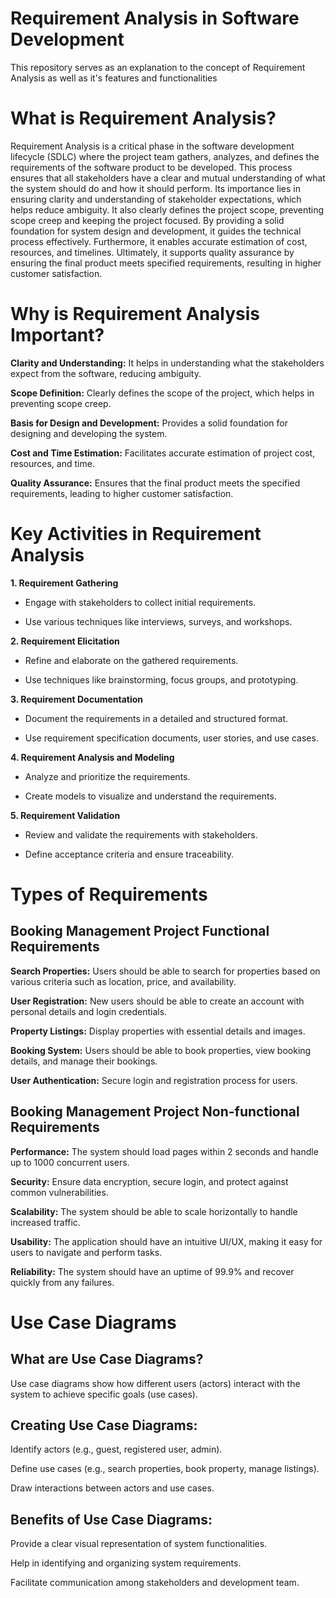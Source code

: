 # Requirement Analysis in Software Development

This repository serves as an explanation to the concept of Requirement Analysis as well as it's features and functionalities

# What is Requirement Analysis?

Requirement Analysis is a critical phase in the software development lifecycle (SDLC) where the project team gathers, analyzes, and defines the requirements of the software product to be developed. This process ensures that all stakeholders have a clear and mutual understanding of what the system should do and how it should perform. Its importance lies in ensuring clarity and understanding of stakeholder expectations, which helps reduce ambiguity. It also clearly defines the project scope, preventing scope creep and keeping the project focused. By providing a solid foundation for system design and development, it guides the technical process effectively. Furthermore, it enables accurate estimation of cost, resources, and timelines. Ultimately, it supports quality assurance by ensuring the final product meets specified requirements, resulting in higher customer satisfaction.

# Why is Requirement Analysis Important?

**Clarity and Understanding:** It helps in understanding what the stakeholders expect from the software, reducing ambiguity.

**Scope Definition:** Clearly defines the scope of the project, which helps in preventing scope creep.

**Basis for Design and Development:** Provides a solid foundation for designing and developing the system.

**Cost and Time Estimation:** Facilitates accurate estimation of project cost, resources, and time.

**Quality Assurance:** Ensures that the final product meets the specified requirements, leading to higher customer satisfaction.

# Key Activities in Requirement Analysis

**1. Requirement Gathering**

- Engage with stakeholders to collect initial requirements.

- Use various techniques like interviews, surveys, and workshops.

**2. Requirement Elicitation**

- Refine and elaborate on the gathered requirements.

- Use techniques like brainstorming, focus groups, and prototyping.

**3. Requirement Documentation**

- Document the requirements in a detailed and structured format.

- Use requirement specification documents, user stories, and use cases.

**4. Requirement Analysis and Modeling**

- Analyze and prioritize the requirements.

- Create models to visualize and understand the requirements.

**5. Requirement Validation**

- Review and validate the requirements with stakeholders.

- Define acceptance criteria and ensure traceability.

# Types of Requirements

## Booking Management Project Functional Requirements

**Search Properties:** Users should be able to search for properties based on various criteria such as location, price, and availability.

**User Registration:** New users should be able to create an account with personal details and login credentials.

**Property Listings:** Display properties with essential details and images.

**Booking System:** Users should be able to book properties, view booking details, and manage their bookings.

**User Authentication:** Secure login and registration process for users.

## Booking Management Project Non-functional Requirements

**Performance:** The system should load pages within 2 seconds and handle up to 1000 concurrent users.

**Security:** Ensure data encryption, secure login, and protect against common vulnerabilities.

**Scalability:** The system should be able to scale horizontally to handle increased traffic.

**Usability:** The application should have an intuitive UI/UX, making it easy for users to navigate and perform tasks.

**Reliability:** The system should have an uptime of 99.9% and recover quickly from any failures.

# Use Case Diagrams

## What are Use Case Diagrams?

Use case diagrams show how different users (actors) interact with the system to achieve specific goals (use cases).

## Creating Use Case Diagrams:

Identify actors (e.g., guest, registered user, admin).

Define use cases (e.g., search properties, book property, manage listings).

Draw interactions between actors and use cases.

## Benefits of Use Case Diagrams:

Provide a clear visual representation of system functionalities.

Help in identifying and organizing system requirements.

Facilitate communication among stakeholders and development team.
